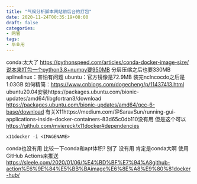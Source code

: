 ```yaml
---
title: "气候分析脚本网站前后台的打包"
date: 2020-11-24T00:35:19+08:00
draft: false
categories:
- 网管
tags:
- 毕业用
---
```

conda:太大了 https://pythonspeed.com/articles/conda-docker-image-size/说本来打包一个python3.8+numpy要950MB 分层压缩之后也要330MB
aplinelinux：害怕有问题
ubuntu：官方镜像是72.9MB
装完nclncocdo之后是1.03GB
如何精简：https://www.cnblogs.com/dogecheng/p/11437413.html
ubuntu20.04安装https://packages.ubuntu.com/bionic-updates/amd64/libgfortran3/download
https://packages.ubuntu.com/bionic-updates/amd64/gcc-6-base/download
有关X11https://medium.com/@SaravSun/running-gui-applications-inside-docker-containers-83d65c0db110没有用
但是这个可以
https://github.com/mviereck/x11docker#dependencies
```
x11docker -i <IMAGENAME>
```
conda也没有用
比较一下conda和apt体积? 别了 没有用 肯定是conda大啊
使用GitHub Actions来推送
https://sleele.com/2020/01/06/%E4%BD%BF%E7%94%A8github-action%E6%9E%84%E5%BB%BAimage%E6%8E%A8%E9%80%81docker-hub/